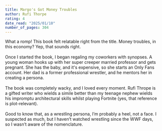 ```yaml
---
title: Margo's Got Money Troubles
author: Rufi Thorpe
rating: 4
date_read: "2025/01/10"
number_of_pages: 304
---
```


What a romp! This book felt relatable right from the title. Money troubles, in this economy? Yep, that sounds right. <br/><br/>Once I started the book, I began regaling my coworkers with synopses. A young woman hooks up with her super creeper married professor and gets pregnant. She has the baby, and it's expensive, so she starts an Only Fans account. Her dad is a former professional wrestler, and he mentors her in creating a persona. <br/><br/>The book was completely wacky, and I loved every moment. Rufi Thrope is a gifted writer who wields a simile better than my teenage nephew wields his impromptu architectural skills whilst playing Fortnite (yes, that reference is plot-relevant).<br/><br/>Good to know that, as a wrestling persona, I’m probably a heel, not a face. I suspected as much, but I haven’t watched wrestling since the WWF days, so I wasn’t aware of the nomenclature.